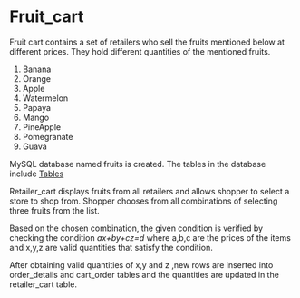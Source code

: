 # Fruit_cart

Fruit cart contains a set of retailers who sell the fruits mentioned below at different prices. They hold different quantities of the mentioned fruits.

1. Banana
2. Orange
3. Apple
4. Watermelon
5. Papaya
6. Mango
7. PineApple
8. Pomegranate
9. Guava

MySQL database named fruits is created. The tables in the database include [Tables](/tables_in_database.py)
<p>Retailer_cart displays fruits from all retailers and allows shopper to select a store to shop from. Shopper chooses from all combinations of selecting three fruits from the list. </p>

Based on the chosen combination, the given condition is verified by checking the condition _ax+by+cz=d_ where a,b,c are the prices of the items and x,y,z are valid quantities that satisfy the condition.

After obtaining valid quantities of x,y and z ,new rows are inserted into order_details and cart_order tables and the quantities are updated in the retailer_cart table.

  
  
  
